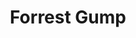 ---
layout: post
title: Forrest Gump
director: Robert Zemeckis
year: 1994
cover: https://images.mubicdn.net/images/film/3383/cache-50614-1648632756/image-w1280.jpg
imdb250: true
oscar: true
---